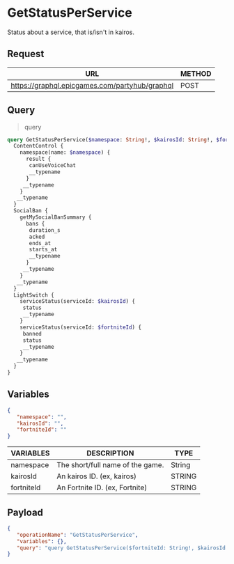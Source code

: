 # GetStatusPerService

Status about a service, that is/isn't in kairos.

## Request
| URL | METHOD |
| - | - |
| https://graphql.epicgames.com/partyhub/graphql | POST |

## Query
> query
```graphql
query GetStatusPerService($namespace: String!, $kairosId: String!, $fortniteId: String!) {
  ContentControl {
    namespace(name: $namespace) {
      result {
       canUseVoiceChat
       __typename
      }
     __typename
    }
   __typename
  }
  SocialBan {
    getMySocialBanSummary {
      bans {
       duration_s
       acked
       ends_at
       starts_at
       __typename
      }
     __typename
    }
   __typename
  }
  LightSwitch {
    serviceStatus(serviceId: $kairosId) {
     status
     __typename
    }
    serviceStatus(serviceId: $fortniteId) {
     banned
     status
     __typename
    }
   __typename
  }
}
```

## Variables
```json
{
   "namespace": "",
   "kairosId": "",
   "fortniteId": ""
}
```
| VARIABLES | DESCRIPTION | TYPE |
| - | - | - |
| namespace | The short/full name of the game. | String |
| kairosId | An kairos ID. (ex, kairos) | STRING |
| fortniteId | An Fortnite ID. (ex, Fortnite) | STRING |

## Payload
```json
{
   "operationName": "GetStatusPerService",
   "variables": {},
   "query": "query GetStatusPerService($fortniteId: String!, $kairosId: String!, $namespace: String!) { LightSwitch { __typename fortniteStatus: serviceStatus(serviceId: $fortniteId) { __typename status banned } kairosStatus: serviceStatus(serviceId: $kairosId) { __typename status } } SocialBan { __typename summary: getMySocialBanSummary { __typename bans { __typename starts_at ends_at acked duration_s } } } ContentControl { __typename namespace(name: $namespace) { __typename result { __typename canUseVoiceChat } } } }"
}
```